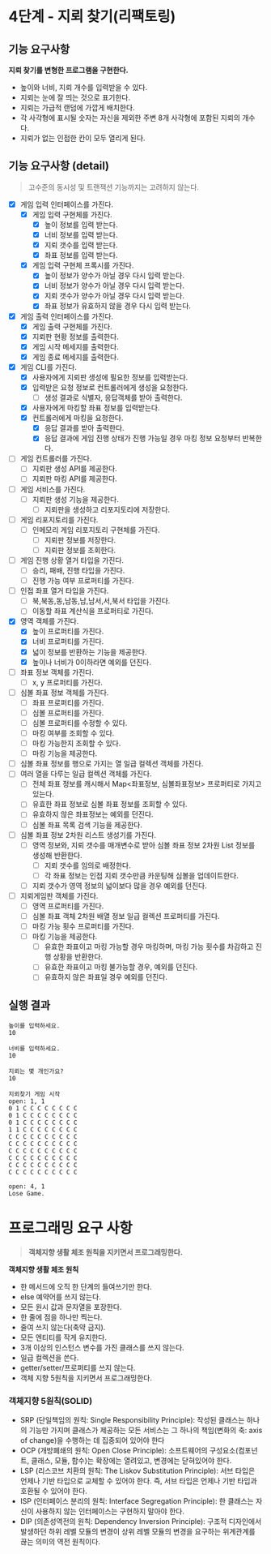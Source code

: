 # 4단계 - 지뢰 찾기(리팩토링)
## 기능 요구사항
**지뢰 찾기를 변형한 프로그램을 구현한다.**
- 높이와 너비, 지뢰 개수를 입력받을 수 있다.
- 지뢰는 눈에 잘 띄는 것으로 표기한다.
- 지뢰는 가급적 랜덤에 가깝게 배치한다.
- 각 사각형에 표시될 숫자는 자신을 제외한 주변 8개 사각형에 포함된 지뢰의 개수다.
- 지뢰가 없는 인접한 칸이 모두 열리게 된다.

## 기능 요구사항 (detail)
> 고수준의 동시성 및 트랜잭션 기능까지는 고려하지 않는다. 

- [x] 게임 입력 인터페이스를 가진다.
  - [x] 게임 입력 구현체를 가진다.
    - [x] 높이 정보를 입력 받는다.
    - [x] 너비 정보를 입력 받는다.
    - [x] 지뢰 갯수를 입력 받는다.
    - [x] 좌표 정보를 입력 받는다.
  - [x] 게임 입력 구현체 프록시를 가진다.
    - [x] 높이 정보가 양수가 아닐 경우 다시 입력 받는다.
    - [x] 너비 정보가 양수가 아닐 경우 다시 입력 받는다.
    - [x] 지뢰 갯수가 양수가 아닐 경우 다시 입력 받는다.
    - [x] 좌표 정보가 유효하지 않을 경우 다시 입력 받는다.
- [x] 게임 출력 인터페이스를 가진다.
  - [x] 게임 출력 구현체를 가진다.
  - [x] 지뢰판 현황 정보를 출력한다.
  - [x] 게임 시작 메세지를 출력한다.
  - [x] 게임 종료 메세지를 출력한다.
- [x] 게임 CLI를 가진다. 
  - [x] 사용자에게 지뢰판 생성에 필요한 정보를 입력받는다. 
  - [x] 입력받은 요청 정보로 컨트롤러에게 생성을 요청한다. 
    - [ ] 생성 결과로 식별자, 응답객체를 받아 출력한다.
  - [x] 사용자에게 마킹할 좌표 정보를 입력받는다.
  - [x] 컨트롤러에게 마킹을 요청한다.
    - [x] 응답 결과를 받아 출력한다.
    - [x] 응답 결과에 게임 진행 상태가 진행 가능일 경우 마킹 정보 요청부터 반복한다.
- [ ] 게임 컨트롤러를 가진다. 
  - [ ] 지뢰판 생성 API를 제공한다.
  - [ ] 지뢰판 마킹 API를 제공한다.
- [ ] 게임 서비스를 가진다. 
  - [ ] 지뢰판 생성 기능을 제공한다.
    - [ ] 지뢰판을 생성하고 리포지토리에 저장한다. 
- [ ] 게임 리포지토리를 가진다. 
  - [ ] 인메모리 게임 리포지토리 구현체를 가진다. 
    - [ ] 지뢰판 정보를 저장한다.
    - [ ] 지뢰판 정보를 조회한다.
- [ ] 게임 진행 상황 열거 타입을 가진다.
  - [ ] 승리, 패배, 진행 타입을 가진다.
  - [ ] 진행 가능 여부 프로퍼티를 가진다.
- [ ] 인접 좌표 열거 타입을 가진다. 
  - [ ] 북,북동,동,남동,남,남서,서,북서 타입을 가진다.
  - [ ] 이동할 좌표 계산식을 프로퍼티로 가진다.
- [x] 영역 객체를 가진다. 
  - [x] 높이 프로퍼티를 가진다. 
  - [x] 너비 프로퍼티를 가진다.
  - [x] 넓이 정보를 반환하는 기능을 제공한다.
  - [x] 높이나 너비가 0이하라면 예외를 던진다.
- [ ] 좌표 정보 객체를 가진다.
  - [ ] x, y 프로퍼티를 가진다.
- [ ] 심볼 좌표 정보 객체를 가진다. 
  - [ ] 좌표 프로퍼티를 가진다. 
  - [ ] 심볼 프로퍼티를 가진다.
  - [ ] 심볼 프로퍼티를 수정할 수 있다. 
  - [ ] 마킹 여부를 조회할 수 있다.
  - [ ] 마킹 가능한지 조회할 수 있다.
  - [ ] 마킹 기능을 제공한다.
- [ ] 심볼 좌표 정보를 행으로 가지는 열 일급 컬렉션 객체를 가진다. 
- [ ] 여러 열을 다루는 일급 컬렉션 객체를 가진다.
  - [ ] 전체 좌표 정보를 캐시해서 Map<좌표정보, 심볼좌표정보> 프로퍼티로 가지고 있는다.  
  - [ ] 유효한 좌표 정보로 심볼 좌표 정보를 조회할 수 있다. 
  - [ ] 유효하지 않은 좌표정보는 예외를 던진다.
  - [ ] 심볼 좌표 목록 검색 기능을 제공한다.
- [ ] 심볼 좌표 정보 2차원 리스트 생성기를 가진다. 
  - [ ] 영역 정보와, 지뢰 갯수를 매개변수로 받아 심볼 좌표 정보 2차원 List 정보를 생성해 반환한다.
    - [ ] 지뢰 갯수를 임의로 배정한다. 
    - [ ] 각 좌표 정보는 인접 지뢰 갯수만큼 카운팅해 심볼을 업데이트한다.
  - [ ] 지뢰 갯수가 영역 정보의 넓이보다 많을 경우 예외를 던진다. 
- [ ] 지뢰게임판 객체를 가진다. 
  - [ ] 영역 프로퍼티를 가진다.
  - [ ] 심볼 좌표 객체 2차원 배열 정보 일급 컬렉션 프로퍼티를 가진다.
  - [ ] 마킹 가능 횟수 프로퍼티를 가진다. 
  - [ ] 마킹 기능을 제공한다.
    - [ ] 유효한 좌표이고 마킹 가능할 경우 마킹하며, 마킹 가능 횟수를 차감하고 진행 상황을 반환한다.
    - [ ] 유효한 좌표이고 마킹 불가능할 경우, 예외를 던진다.
    - [ ] 유효하지 않은 좌표일 경우 예외를 던진다.

## 실행 결과
```text
높이를 입력하세요.
10

너비를 입력하세요.
10

지뢰는 몇 개인가요?
10

지뢰찾기 게임 시작
open: 1, 1
0 1 C C C C C C C C
0 1 C C C C C C C C
0 1 C C C C C C C C
1 1 C C C C C C C C
C C C C C C C C C C
C C C C C C C C C C
C C C C C C C C C C
C C C C C C C C C C
C C C C C C C C C C
C C C C C C C C C C

open: 4, 1
Lose Game.

```


# 프로그래밍 요구 사항
> **객체지향 생활 체조 원칙을 지키면서 프로그래밍한다.**

**객체지향 생활 체조 원칙**

- 한 메서드에 오직 한 단계의 들여쓰기만 한다.
- else 예약어를 쓰지 않는다.
- 모든 원시 값과 문자열을 포장한다.
- 한 줄에 점을 하나만 찍는다.
- 줄여 쓰지 않는다(축약 금지).
- 모든 엔티티를 작게 유지한다.
- 3개 이상의 인스턴스 변수를 가진 클래스를 쓰지 않는다.
- 일급 컬렉션을 쓴다.
- getter/setter/프로퍼티를 쓰지 않는다.
- 객체 지향 5원칙을 지키면서 프로그래밍한다.


### 객체지향 5원칙(SOLID)
- SRP (단일책임의 원칙: Single Responsibility Principle): 작성된 클래스는 하나의 기능만 가지며 클래스가 제공하는 모든 서비스는 그 하나의 책임(변화의 축: axis of change)을 수행하는 데 집중되어 있어야 한다
- OCP (개방폐쇄의 원칙: Open Close Principle): 소프트웨어의 구성요소(컴포넌트, 클래스, 모듈, 함수)는 확장에는 열려있고, 변경에는 닫혀있어야 한다.
- LSP (리스코브 치환의 원칙: The Liskov Substitution Principle): 서브 타입은 언제나 기반 타입으로 교체할 수 있어야 한다. 즉, 서브 타입은 언제나 기반 타입과 호환될 수 있어야 한다.
- ISP (인터페이스 분리의 원칙: Interface Segregation Principle): 한 클래스는 자신이 사용하지 않는 인터페이스는 구현하지 말아야 한다.
- DIP (의존성역전의 원칙: Dependency Inversion Principle): 구조적 디자인에서 발생하던 하위 레벨 모듈의 변경이 상위 레벨 모듈의 변경을 요구하는 위계관계를 끊는 의미의 역전 원칙이다.


